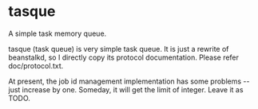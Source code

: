 tasque
======

A simple task memory queue.

tasque (task queue) is very simple task queue. It is just a rewrite of
beanstalkd, so I directly copy its protocol documentation. Please 
refer doc/protocol.txt.

At present, the job id management implementation has some problems
-- just increase by one. Someday, it will get the limit of integer.
Leave it as TODO.

